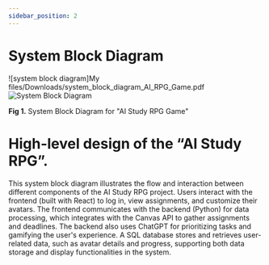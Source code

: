 ```yaml
---
sidebar_position: 2
---
```


# System Block Diagram

![system block diagram]My files/Downloads/system_block_diagram_AI_RPG_Game.pdf
![System Block Diagram](img/System_Block_Diagram.webp)

**Fig 1.** System Block Diagram for "AI Study RPG Game"

# High-level design of the “AI Study RPG”.
This system block diagram illustrates the flow and interaction between different components of the AI Study RPG project. Users interact with the frontend (built with React) to log in, view assignments, and customize their avatars. The frontend communicates with the backend (Python) for data processing, which integrates with the Canvas API to gather assignments and deadlines. The backend also uses ChatGPT for prioritizing tasks and gamifying the user's experience. A SQL database stores and retrieves user-related data, such as avatar details and progress, supporting both data storage and display functionalities in the system.
